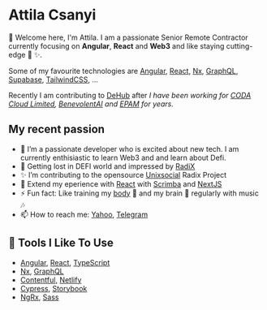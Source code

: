 # Attila Csanyi

👋 Welcome here, I'm Attila.
I am a passionate Senior Remote Contractor currently focusing on **Angular**, **React** and **Web3** and like staying cutting-edge 💪 ✨.

Some of my favourite technologies are [Angular](https://angular.io/), [React](https://react.dev/), [Nx](https://nx.dev/), [GraphQL](https://graphql.org/), [Supabase](https://supabase.com/), [TailwindCSS](https://tailwindcss.com/), ...

Recently I am contributing to [DeHub](https://dehub.net/) after _I have been working for [CODA Cloud Limited](https://codacloud.io/), [BenevolentAI](https://www.benevolent.com/) and [EPAM](https://www.epam.com/) for years._

## My recent passion

- 🔭 I’m a passionate developer who is excited about new tech. I am currently enthisiastic to learn Web3 and and learn about Defi.
- 🌱 Getting lost in DEFI world and impressed by [RadiX](https://www.radixdlt.com/)
- ✨ I’m contributing to the opensource [Unixsocial](https://github.com/unixsocial/unix) Radix Project
- 🤔 Extend my eperience with [React](https://reactjs.org/) with [Scrimba](https://scrimba.com/) and [NextJS](https://nextjs.org/learn)
- ⚡ Fun fact: Like training my [body](https://www.youtube.com/watch?v=yAccZcQ-Mbs) 💪 and my brain 🤔 regularly with music 🎶
- 📫 How to reach me: [Yahoo](attila.csnyi@yahoo.co.uk), [Telegram](https://t.me/attilacsanyi)

## 🔧 Tools I Like To Use

- [Angular](https://angular.io/), [React](https://react.dev/), [TypeScript](https://www.typescriptlang.org/)
- [Nx](https://nx.dev/), [GraphQL](https://www.the-guild.dev/graphql/codegen)
- [Contentful](https://www.contentful.com/), [Netlify](https://www.netlify.com/)
- [Cypress](https://www.cypress.io/), [Storybook](https://storybook.js.org/)
- [NgRx](https://ngrx.io/), [Sass](https://sass-lang.com/)

<!--
**attilacsanyi/attilacsanyi** is a ✨ _special_ ✨ repository because its `README.md` (this file) appears on your GitHub profile.

Here are some ideas to get you started:

- 🔭 I’m currently working on ...
- 🌱 I’m currently learning ...
- 👯 I’m looking to collaborate on ...
- 🤔 I’m looking for help with ...
- 💬 Ask me about ...
- 📫 How to reach me: ...
- 😄 Pronouns: ...
- ⚡ Fun fact: ...
-->
